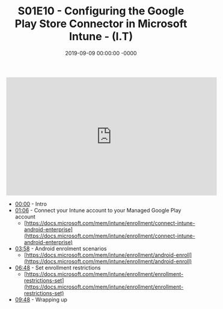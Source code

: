 ﻿---
layout: post
title: "S01E10 - Configuring the Google Play Store Connector in Microsoft Intune - (I.T)"
date: 2019-09-09 00:00:00 -0000
categories:
---

<iframe loading="lazy" width="560" height="315" src="https://www.youtube.com/embed/Os5VC5hWmDQ" title="YouTube video player" frameborder="0" allow="accelerometer; autoplay; clipboard-write; encrypted-media; gyroscope; picture-in-picture" allowfullscreen></iframe>

 * [00:00](https://www.youtube.com/watch?v=Os5VC5hWmDQ&t=0s) - Intro
 * [01:06](https://www.youtube.com/watch?v=Os5VC5hWmDQ&t=66s) - Connect your Intune account to your Managed Google Play account
   - [https://docs.microsoft.com/mem/intune/enrollment/connect-intune-android-enterprise](https://docs.microsoft.com/mem/intune/enrollment/connect-intune-android-enterprise)
 * [03:58](https://www.youtube.com/watch?v=Os5VC5hWmDQ&t=238s) - Android enrolment scenarios
   - [https://docs.microsoft.com/mem/intune/enrollment/android-enroll](https://docs.microsoft.com/mem/intune/enrollment/android-enroll)
 * [06:48](https://www.youtube.com/watch?v=Os5VC5hWmDQ&t=408s) - Set enrollment restrictions
   - [https://docs.microsoft.com/mem/intune/enrollment/enrollment-restrictions-set](https://docs.microsoft.com/mem/intune/enrollment/enrollment-restrictions-set)
 * [09:48](https://www.youtube.com/watch?v=Os5VC5hWmDQ&t=588s) - Wrapping up

